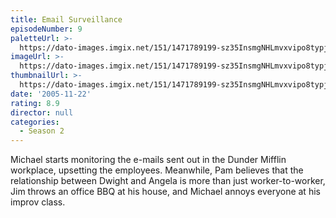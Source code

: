 ```yaml
---
title: Email Surveillance
episodeNumber: 9
paletteUrl: >-
  https://dato-images.imgix.net/151/1471789199-sz35InsmgNHLmvxvipo8typjefk.jpg?auto=enhance&ch=DPR%2CWidth&palette=json
imageUrl: >-
  https://dato-images.imgix.net/151/1471789199-sz35InsmgNHLmvxvipo8typjefk.jpg?auto=compress%2Cformat&ch=DPR%2CWidth&w=500
thumbnailUrl: >-
  https://dato-images.imgix.net/151/1471789199-sz35InsmgNHLmvxvipo8typjefk.jpg?auto=enhance&ch=DPR%2CWidth&fit=crop&fm=jpg&h=280&w=500
date: '2005-11-22'
rating: 8.9
director: null
categories:
  - Season 2
---
```


Michael starts monitoring the e-mails sent out in the Dunder Mifflin workplace, upsetting the employees. Meanwhile, Pam believes that the relationship between Dwight and Angela is more than just worker-to-worker, Jim throws an office BBQ at his house, and Michael annoys everyone at his improv class.